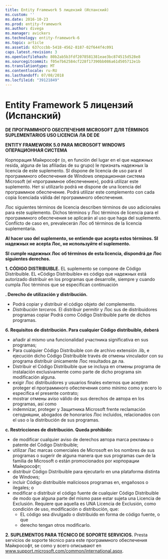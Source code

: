 ```yaml
---
title: Entity Framework 5 лицензий (Испанский)
ms.custom: ''
ms.date: 2016-10-23
ms.prod: entity-framework
ms.author: divega
ms.manager: avickers
ms.technology: entity-framework-6
ms.topic: article
ms.assetid: 637cccbb-5418-4562-8187-02f644f4c091
caps.latest.revision: 3
ms.openlocfilehash: 80b2ab5b3fdf2078581381eae3bc874515d528e8
ms.sourcegitcommit: f05e7b62584cf228f17390bb086a61d505712e1b
ms.translationtype: MT
ms.contentlocale: ru-RU
ms.lasthandoff: 07/08/2018
ms.locfileid: "39121849"
---
```

# <a name="entity-framework-5-license-esn"></a>Entity Framework 5 лицензий (Испанский)
**DE ПРОГРАММНОГО ОБЕСПЕЧЕНИЯ MICROSOFT ДЛЯ TÉRMINOS SUPLEMENTARIOS USO LICENCIA ЛА DE DE**

**ENTITY FRAMEWORK 5.0 PARA MICROSOFT WINDOWS ОПЕРАЦИОННАЯ СИСТЕМА**

Корпорация Майкрософт (o, en función del lugar en el que надежных resida, alguna de las afiliadas de su grupo) le признать надежных la licencia de este suplemento. SI dispone de licencia de uso para el программного обеспечения de Windows операционная система Microsoft (el «программное обеспечение»), podrá utilizar este suplemento. Нет si utilizarlo podrá не dispone de una licencia del программное обеспечение. Podrá utilizar este complemento con cada copia licenciada válida del программного обеспечения.

Лос siguientes términos de licencia describen términos de uso adicionales para este suplemento. Dichos términos y Лос términos de licencia para el программного обеспечения se aplicarán al uso que haga del suplemento. Conflicto de caso en, prevalecerán Лос об términos de la licencia suplementaria.

**Al hacer uso del suplemento, se entiende que acepta estos términos. SI надежных не acepta Лос, не используйте el suplemento.**

**SI cumple надежных Лос об términos de esta licencia, dispondrá де Лос siguientes derechos.**

**1. CÓDIGO DISTRIBUIBLE.** EL suplemento se compone de Código Distribuible. EL «Código Distribuible» es código que надежных está autorizado distribuir en los programas que desarrolle, siempre y cuando cumpla Лос términos que se especifican continuación

**. Derecho de utilización y distribución.**

-   Podrá copiar y distribuir el código objeto del complemento.
-   *Distribución terceros.* El distribuir permitir y Лос sus de distribuidores programas copiar Podrá como Código Distribuible parte de dichos programas.

**б. Requisitos de distribución. Para cualquier Código distribuible, deberá**

-   añadir al mismo una funcionalidad участника significativa en sus programas;
-   Para cualquier Código Distribuible con de archivo extensión .lib, e ejecución dicho Código Distribuible través de отмены vinculador con su programa distribuir únicamente Лос resultados де ла.
-   Distribuir el Código Distribuible que se incluya en отмены programa de instalación exclusivamente como parte de dicho programa sin modificación alguna.
-   exigir Лос distribuidores y usuarios finales externos que acepten proteger el программного обеспечения como mínimo como y всего lo especifica el presente contrato;
-   mostrar отмены aviso válido de sus derechos de автора en los programas, así como
-   indemnizar, proteger y Защитника Microsoft frente reclamación сегодняшни, abogados de honorarios Лос incluidos, relacionados con el uso o la distribución de sus programas.

**c. Restricciones de distribución. Queda prohibido:**

-   de modificar cualquier aviso de derechos автора marca рекламы o patente del Código Distribuible;
-   utilizar Лас marcas comerciales de Microsoft en los nombres de sus programas o sugerir de alguna manera que sus programas сын de la familia de Microsoft o están promocionados por корпорации Майкрософт;
-   distribuir Código Distribuible para ejecutarlo en una plataforma distinta de Windows;
-   incluir Código distribuible maliciosos programas en, engañosos o ilegales; o
-   modificar o distribuir el código fuente de cualquier Código Distribuible de modo que alguna parte del mismo pase estar sujeta una Licencia de Exclusión. Requiere que aquella es UNA Licencia de Exclusión, como condición de uso, modificación o distribución, que:
    -   EL código sea divulgado o distribuido en forma de código fuente, o que
    -   derecho tengan otros modificarlo.

**2. SUPLEMENTOS PARA TÉCNICO DE SOPORTE SERVICIOS.** Presta servicios de soporte técnico para este программного обеспечения Майкрософт, se como y всего описывают en www.support.microsoft.com/common/international.aspx.
